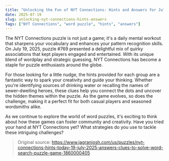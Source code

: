 ```yaml
---
title: "Unlocking the Fun of NYT Connections: Hints and Answers for July 19, 2025"
date: 2025-07-19
slug: unlocking-nyt-connections-hints-answers
Tags: ["NYT Connections", "word puzzle", "hints", "answers"]
---
```


The NYT Connections puzzle is not just a game; it's a daily mental workout that sharpens your vocabulary and enhances your pattern recognition skills. On July 19, 2025, puzzle #769 presented a delightful mix of quirky associations that kept players engaged and entertained. With its unique blend of wordplay and strategic guessing, NYT Connections has become a staple for puzzle enthusiasts around the globe.

For those looking for a little nudge, the hints provided for each group are a fantastic way to spark your creativity and guide your thinking. Whether you're identifying sources of drinking water or recalling the names of sewer-dwelling heroes, these clues help you connect the dots and uncover the hidden themes within the puzzle. As the game evolves, so does the challenge, making it a perfect fit for both casual players and seasoned wordsmiths alike.

As we continue to explore the world of word puzzles, it's exciting to think about how these games can foster community and creativity. Have you tried your hand at NYT Connections yet? What strategies do you use to tackle these intriguing challenges?
> Original source: https://www.jagranjosh.com/us/puzzles/nyt-connections-hints-today-19-july-2025-answers-clues-to-solve-word-search-puzzle-game-1860000405